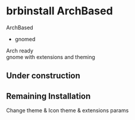 # brbinstall ArchBased
ArchBased

- gnomed

Arch ready  
gnome with extensions and theming  

## Under construction


## Remaining Installation

Change theme & Icon theme & extensions params  

